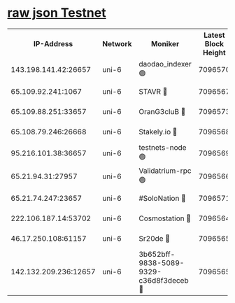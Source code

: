 [raw json Testnet](https://rpc-check.junot.stavr.tech/junot/rpc-junot-result.json)
=


<table><tr><th>IP-Address</th><th>Network</th><th>Moniker</th><th>Latest Block Height</th><th>Earliest Block Height</th><th>Catching Up</th><th>Tx Index</th><th>Voting Power</th><th>Scan Time</th></tr><tr><td>143.198.141.42:26657</td><td>uni-6</td><td>daodao_indexer 🟢</td><td>7096570</td><td>1</td><td>False</td><td>off</td><td>0</td><td>2024-01-16T10:52:31.132438083UTC</td></tr><tr><td>65.109.92.241:1067</td><td>uni-6</td><td>STAVR 🔴</td><td>7096567</td><td>1138541</td><td>False</td><td>on</td><td>6042</td><td>2024-01-16T10:52:20.516491160UTC</td></tr><tr><td>65.109.88.251:33657</td><td>uni-6</td><td>OranG3cluB 🔴</td><td>7096573</td><td>1138541</td><td>False</td><td>on</td><td>11</td><td>2024-01-16T10:52:35.569744703UTC</td></tr><tr><td>65.108.79.246:26668</td><td>uni-6</td><td>Stakely.io 🔴</td><td>7096568</td><td>1570872</td><td>False</td><td>on</td><td>1358933</td><td>2024-01-16T10:52:20.927823479UTC</td></tr><tr><td>95.216.101.38:36657</td><td>uni-6</td><td>testnets-node 🟢</td><td>7096569</td><td>1615130</td><td>False</td><td>on</td><td>0</td><td>2024-01-16T10:52:23.451227538UTC</td></tr><tr><td>65.21.94.31:27957</td><td>uni-6</td><td>Validatrium-rpc 🟢</td><td>7096566</td><td>2943363</td><td>False</td><td>on</td><td>0</td><td>2024-01-16T10:52:15.997927006UTC</td></tr><tr><td>65.21.74.247:23657</td><td>uni-6</td><td>#SoloNation 🔴</td><td>7096571</td><td>5208001</td><td>False</td><td>on</td><td>112</td><td>2024-01-16T10:52:29.981180889UTC</td></tr><tr><td>222.106.187.14:53702</td><td>uni-6</td><td>Cosmostation 🔴</td><td>7096564</td><td>5344501</td><td>False</td><td>on</td><td>110003</td><td>2024-01-16T10:52:13.618418278UTC</td></tr><tr><td>46.17.250.108:61157</td><td>uni-6</td><td>Sr20de 🔴</td><td>7096565</td><td>6419777</td><td>False</td><td>on</td><td>37</td><td>2024-01-16T10:52:07.875483496UTC</td></tr><tr><td>142.132.209.236:12657</td><td>uni-6</td><td>3b652bff-9838-5089-9329-c36d8f3deceb 🔴</td><td>7096565</td><td>7081280</td><td>False</td><td>on</td><td>157563</td><td>2024-01-16T10:52:12.217612601UTC</td></tr></table>